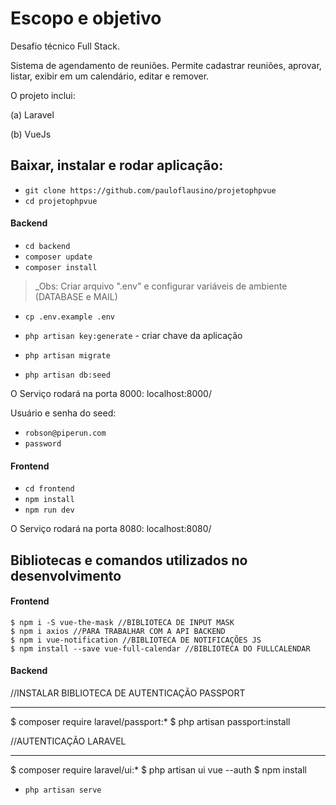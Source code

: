 # Escopo e objetivo

Desafio técnico Full Stack.

Sistema de agendamento de reuniões. Permite cadastrar reuniões, aprovar, listar, exibir em um calendário, editar e remover.

O projeto inclui:

(a) Laravel

(b) VueJs

## Baixar, instalar e rodar aplicação:

- `git clone https://github.com/pauloflausino/projetophpvue`
- `cd projetophpvue`

#### Backend

- `cd backend`
- `composer update`
- `composer install`

> _Obs: Criar arquivo ".env" e configurar variáveis de ambiente (DATABASE e MAIL)

 
- `cp .env.example .env`
- `php artisan key:generate` - criar chave da aplicação

- `php artisan migrate`
- `php artisan db:seed`


O Serviço rodará na porta 8000: localhost:8000/

Usuário e senha do seed: 

- `robson@piperun.com`
- `password`

#### Frontend

- `cd frontend`
- `npm install`
- `npm run dev`

O Serviço rodará na porta 8080: localhost:8080/

## Bibliotecas e comandos utilizados no desenvolvimento

#### Frontend

```
$ npm i -S vue-the-mask //BIBLIOTECA DE INPUT MASK
$ npm i axios //PARA TRABALHAR COM A API BACKEND
$ npm i vue-notification //BIBLIOTECA DE NOTIFICAÇÕES JS
$ npm install --save vue-full-calendar //BIBLIOTECA DO FULLCALENDAR
```

#### Backend


//INSTALAR BIBLIOTECA DE AUTENTICAÇÃO PASSPORT

---
$ composer require laravel/passport:* 
$ php artisan passport:install 

//AUTENTICAÇÃO LARAVEL

---
$ composer require laravel/ui:*
$ php artisan ui vue --auth
$ npm install

- `php artisan serve`